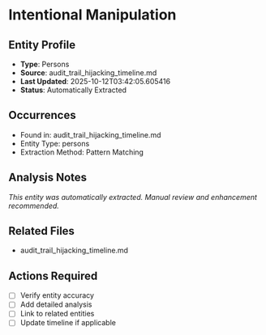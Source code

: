 # Intentional Manipulation

## Entity Profile
- **Type**: Persons
- **Source**: audit_trail_hijacking_timeline.md
- **Last Updated**: 2025-10-12T03:42:05.605416
- **Status**: Automatically Extracted

## Occurrences
- Found in: audit_trail_hijacking_timeline.md
- Entity Type: persons
- Extraction Method: Pattern Matching

## Analysis Notes
*This entity was automatically extracted. Manual review and enhancement recommended.*

## Related Files
- audit_trail_hijacking_timeline.md

## Actions Required
- [ ] Verify entity accuracy
- [ ] Add detailed analysis
- [ ] Link to related entities
- [ ] Update timeline if applicable
